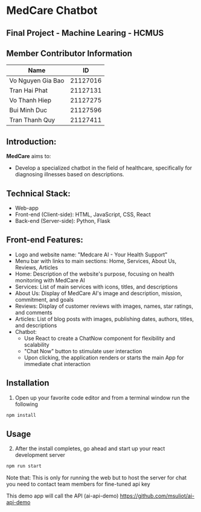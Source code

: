 # MedCare Chatbot
## Final Project - Machine Learing - HCMUS

## Member Contributor Information
| Name              | ID       |
|-------------------|----------|
| Vo Nguyen Gia Bao  | 21127016 |
| Tran Hai Phat   | 21127131 |
| Vo Thanh Hiep   | 21127275 |
| Bui Minh Duc  | 21127596 |
| Tran Thanh Quy  | 21127411 |

## Introduction:
**MedCare** aims to:
- Develop a specialized chatbot in the field of healthcare, specifically for diagnosing illnesses based on descriptions.

## Technical Stack:
- Web-app
- Front-end (Client-side): HTML, JavaScript, CSS, React
- Back-end (Server-side): Python, Flask

## Front-end Features:
- Logo and website name: "Medcare AI - Your Health Support"
- Menu bar with links to main sections: Home, Services, About Us, Reviews, Articles
- Home: Description of the website's purpose, focusing on health monitoring with MedCare AI
- Services: List of main services with icons, titles, and descriptions
- About Us: Display of MedCare AI's image and description, mission, commitment, and goals
- Reviews: Display of customer reviews with images, names, star ratings, and comments
- Articles: List of blog posts with images, publishing dates, authors, titles, and descriptions
- Chatbot:
  - Use React to create a ChatNow component for flexibility and scalability
  - "Chat Now" button to stimulate user interaction
  - Upon clicking, the application renders or starts the main App for immediate chat interaction

## Installation
1. Open up your favorite code editor and from a terminal window run the following
```bash
npm install
```
## Usage

2. After the install completes, go ahead and start up your react development server
```bash
npm run start
```

Note that: This is only for running the web but to host the server for chat you need to contact team members for fine-tuned api key

This demo app will call the API
(ai-api-demo) https://github.com/msuliot/ai-api-demo
